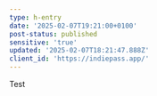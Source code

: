 ```yaml
---
type: h-entry
date: '2025-02-07T19:21:00+0100'
post-status: published
sensitive: 'true'
updated: '2025-02-07T18:21:47.888Z'
client_id: 'https://indiepass.app/'
---
```

Test
